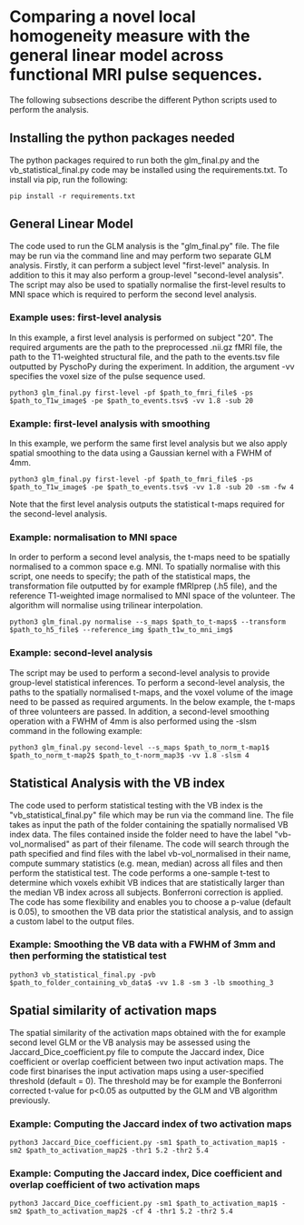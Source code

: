 # Comparing a novel local homogeneity measure with the general linear model across functional MRI pulse sequences.

The following subsections describe the different Python scripts used to perform the analysis.

## Installing the python packages needed
The python packages required to run both the glm_final.py and the vb_statistical_final.py code may be installed using the requirements.txt. To install via pip, run the following:
```
pip install -r requirements.txt
```

## General Linear Model
The code used to run the GLM analysis is the "glm_final.py" file. The file may be run via the command line and may perform two separate GLM analysis. Firstly, it can perform a subject level "first-level" analysis. In addition to this it may also perform a group-level "second-level analysis". The script may also be used to spatially normalise the first-level results to MNI space which is required to perform the second level analysis. 

### Example uses: first-level analysis
In this example, a first level analysis is performed on subject "20". The required arguments are the path to the preprocessed .nii.gz fMRI file, the path to the T1-weighted structural file, and the path to the events.tsv file outputted by PyschoPy during the experiment. In addition, the argument -vv specifies the voxel size of the pulse sequence used.
```
python3 glm_final.py first-level -pf $path_to_fmri_file$ -ps $path_to_T1w_image$ -pe $path_to_events.tsv$ -vv 1.8 -sub 20
```
### Example: first-level analysis with smoothing
In this example, we perform the same first level analysis but we also apply spatial smoothing to the data using a Gaussian kernel with a FWHM of 4mm.
```
python3 glm_final.py first-level -pf $path_to_fmri_file$ -ps $path_to_T1w_image$ -pe $path_to_events.tsv$ -vv 1.8 -sub 20 -sm -fw 4
```
Note that the first level analysis outputs the statistical t-maps required for the second-level analysis.

### Example: normalisation to MNI space
In order to perform a second level analysis, the t-maps need to be spatially normalised to a common space e.g. MNI. To spatially normalise with this script, one needs to specify; the path of the statistical maps, the transformation file outputted by for example fMRIprep (.h5 file), and the reference T1-weighted image normalised to MNI space of the volunteer. The algorithm will normalise using trilinear interpolation.
```
python3 glm_final.py normalise --s_maps $path_to_t-maps$ --transform $path_to_h5_file$ --reference_img $path_t1w_to_mni_img$
```
### Example: second-level analysis
The script may be used to perform a second-level analysis to provide group-level statistical inferences. To perform a second-level analysis, the paths to the spatially normalised t-maps, and the voxel volume of the image need to be passed as required arguments. In the below example, the t-maps of three volunteers are passed. In addition, a second-level smoothing operation with a FWHM of 4mm is also performed using the -slsm command in the following example:
```
python3 glm_final.py second-level --s_maps $path_to_norm_t-map1$ $path_to_norm_t-map2$ $path_to_t-norm_map3$ -vv 1.8 -slsm 4
```

## Statistical Analysis with the VB index
The code used to perform statistical testing with the VB index is the "vb_statistical_final.py" file which may be run via the command line. The file takes as input the path of the folder containing the spatially normalised VB index data. The files contained inside the folder need to have the label "vb-vol_normalised" as part of their filename. The code will search through the path specified and find files with the label vb-vol_normalised in their name, compute summary statistics (e.g. mean, median) across all files and then perform the statistical test. The code performs a one-sample t-test to determine which voxels exhibit VB indices that are statistically larger than the median VB index across all subjects. Bonferroni correction is applied. The code has some flexibility and enables you to choose a p-value (default is 0.05), to smoothen the VB data prior the statistical analysis, and to assign a custom label to the output files.

### Example: Smoothing the VB data with a FWHM of 3mm and then performing the statistical test
```
python3 vb_statistical_final.py -pvb $path_to_folder_containing_vb_data$ -vv 1.8 -sm 3 -lb smoothing_3
```

## Spatial similarity of activation maps
The spatial similarity of the activation maps obtained with the for example second level GLM or the VB analysis may be assessed using the Jaccard_Dice_coefficient.py file to compute the Jaccard index, Dice coefficient or overlap coefficient between two input activation maps. The code first binarises the input activation maps using a user-specified threshold (default = 0). The threshold may be for example the Bonferroni corrected t-value for p<0.05 as outputted by the GLM and VB algorithm previously.

### Example: Computing the Jaccard index of two activation maps
```
python3 Jaccard_Dice_coefficient.py -sm1 $path_to_activation_map1$ -sm2 $path_to_activation_map2$ -thr1 5.2 -thr2 5.4 
```
### Example: Computing the Jaccard index, Dice coefficient and overlap coefficient of two activation maps
```
python3 Jaccard_Dice_coefficient.py -sm1 $path_to_activation_map1$ -sm2 $path_to_activation_map2$ -cf 4 -thr1 5.2 -thr2 5.4 
```
